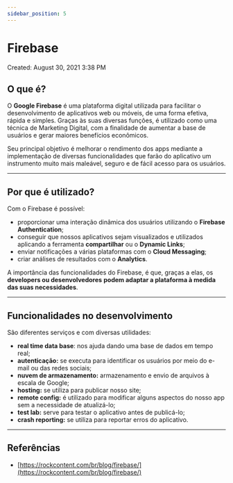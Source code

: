 ```yaml
---
sidebar_position: 5
---
```


# Firebase

Created: August 30, 2021 3:38 PM

## O que é?

O **Google Firebase** é uma plataforma digital utilizada para facilitar o desenvolvimento de aplicativos web ou móveis, de uma forma efetiva, rápida e simples. Graças às suas diversas funções, é utilizado como uma técnica de Marketing Digital, com a finalidade de aumentar a base de usuários e gerar maiores benefícios econômicos.

Seu principal objetivo é melhorar o rendimento dos apps mediante a implementação de diversas funcionalidades que farão do aplicativo um instrumento muito mais maleável, seguro e de fácil acesso para os usuários.

---

## Por que é utilizado?

Com o Firebase é possível:

- proporcionar uma interação dinâmica dos usuários utilizando o **Firebase Authentication**;
- conseguir que nossos aplicativos sejam visualizados e utilizados aplicando a ferramenta **compartilhar** ou o **Dynamic Links**;
- enviar notificações a várias plataformas com o **Cloud Messaging**;
- criar análises de resultados com o **Analytics**.

A importância das funcionalidades do Firebase, é que, graças a elas, os **developers ou desenvolvedores** **podem adaptar a plataforma à medida das suas necessidades**.

---

## Funcionalidades no desenvolvimento

São diferentes serviços e com diversas utilidades:

- **real time data base**: nos ajuda dando uma base de dados em tempo real;
- **autenticação:** se executa para identificar os usuários por meio do e-mail ou das redes sociais;
- **nuvem de armazenamento:** armazenamento e envio de arquivos à escala de Google;
- **hosting:** se utiliza para publicar nosso site;
- **remote config:** é utilizado para modificar alguns aspectos do nosso app sem a necessidade de atualizá-lo;
- **test lab:** serve para testar o aplicativo antes de publicá-lo;
- **crash reporting:** se utiliza para reportar erros do aplicativo.

---

## Referências

- [https://rockcontent.com/br/blog/firebase/](https://rockcontent.com/br/blog/firebase/)
